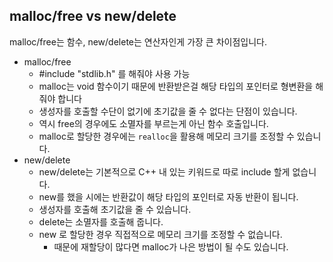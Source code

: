 ## malloc/free vs new/delete

malloc/free는 함수, new/delete는 연산자인게 가장 큰 차이점입니다.

- malloc/free
  - #include "stdlib.h" 를 해줘야 사용 가능
  - malloc는 void 함수이기 때문에 반환받은걸 해당 타입의 포인터로 형변환을 해줘야 합니다
  - 생성자를 호출할 수단이 없기에 초기값을 줄 수 없다는 단점이 있습니다.
  - 역시 free의 경우에도 소멸자를 부르는게 아닌 함수 호출입니다.
  - malloc로 할당한 경우에는 `realloc`을 활용해 메모리 크기를 조정할 수 있습니다.
- new/delete
  - new/delete는 기본적으로 C++ 내 있는 키워드로 따로 include 할게 없습니다.
  - new를 했을 시에는 반환값이 해당 타입의 포인터로 자동 반환이 됩니다.
  - 생성자를 호출해 초기값을 줄 수 있습니다.
  - delete는 소멸자를 호출해 줍니다.
  - new 로 할당한 경우 직접적으로 메모리 크기를 조정할 수 없습니다.
    - 때문에 재할당이 많다면 malloc가 나은 방법이 될 수도 있습니다.

